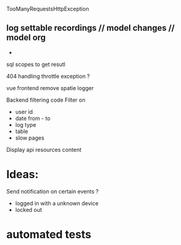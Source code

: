TooManyRequestsHttpException

log settable recordings
  // model changes
  // model org
- 
- 
sql scopes to get resutl

404 handling
throttle exception ?



vue frontend
remove spatie logger

Backend filtering code
Filter on 
* user id
* date from - to
* log type
* table
* slow pages

Display api resources content


# Ideas:
Send notification on certain events ?
- logged in with a unknown device
- locked out

# automated tests


